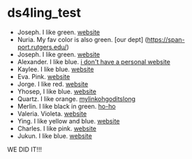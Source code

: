 # ds4ling_test

- Joseph. I like green. [website](https://www.jvcasillas.com)
- Nuria. My fav color is also green. [our dept] (https://span-port.rutgers.edu/)
- Joseph. I like green. [website](https://wwww.jvcasillas.com)
- Alexander. I like blue. [i don't have a personal website](discord.com)
- Kaylee. I like blue. [website](https://www.google.com) 
- Eva. Pink. [website](https://span-port.rutgers.edu/welcome)
- Jorge. I like red. [website](https://www.https://antoniooyarzun.cl/tienda/?v=4eab0849318c)
- Yhosep, I like blue. [website](https://www.yhosepbarba.com)
- Quartz. I like orange. [mylinkohgoditslong](https://sites.google.com/scarletmail.rutgers.edu/quartz-colvin-personal-website/home)
- Merlin. I like black in green. [ho-ho](https://en.wikipedia.org/wiki/Merlin)
- Valeria. Violeta. [website](https://unabridged.merriam-webster.com/unabridged/winsome)
- Ying. I like yellow and blue. [website](https://ling.rutgers.edu)
- Charles. I like pink. [website](https://wwww.charles.com)
- Jukun. I like blue. [website](https://www.Jukun.com)

WE DID IT!!!
